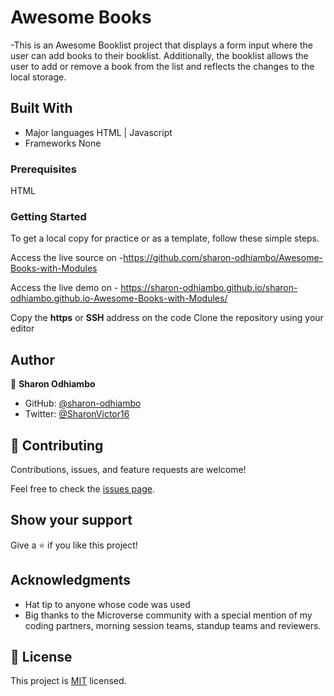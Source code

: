 

# Awesome Books
-This is an Awesome Booklist project that displays a form input where the user can add books to their booklist. Additionally, the booklist allows the user to add or remove a book from the list and reflects the changes to the local storage.

## Built With

- Major languages 
  HTML | Javascript
- Frameworks
  None
  
 ### Prerequisites
HTML

### Getting Started
To get a local copy for practice or as a template, follow these simple steps.

Access the live source on -https://github.com/sharon-odhiambo/Awesome-Books-with-Modules

Access the live demo on - https://sharon-odhiambo.github.io/sharon-odhiambo.github.io-Awesome-Books-with-Modules/

Copy the **https** or **SSH** address on the code
Clone the repository using your editor   

## Author

👤 **Sharon Odhiambo**

- GitHub: [@sharon-odhiambo](https://github.com/sharon-odhiambo)
- Twitter: [@SharonVictor16](https://twitter.com/sharonvictor16)

## 🤝 Contributing

Contributions, issues, and feature requests are welcome!

Feel free to check the [issues page](../../issues/).

## Show your support

Give a ⭐️ if you like this project!

## Acknowledgments

- Hat tip to anyone whose code was used
- Big thanks to the Microverse community with a special mention of my coding partners, morning session teams, standup teams and reviewers.
## 📝 License
This project is [MIT](./LICENSE.txt) licensed.
